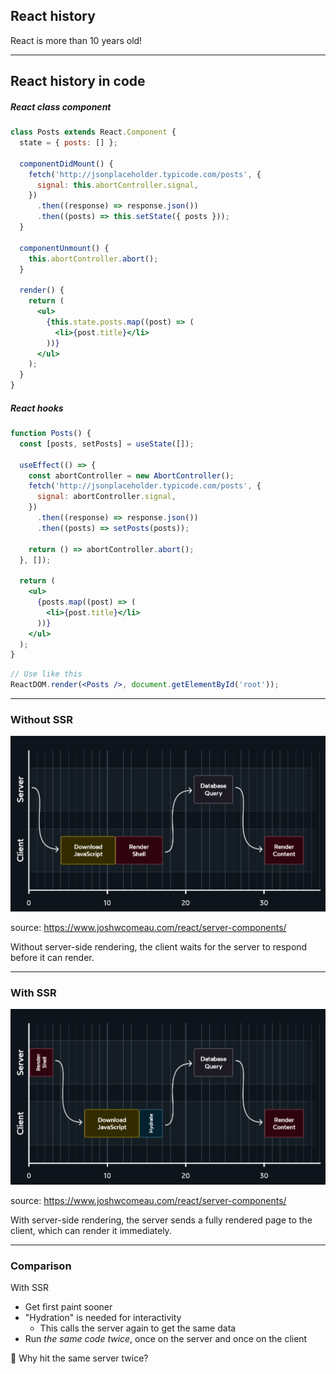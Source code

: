## React history

React is more than 10 years old!

<kc-timeline events='[{ "year": 2013, "caption": "React 🎂", "description": "The first release of React was in May 2013." }, {"year": 2016,"caption": "Next.js SSR","description": "Next.js Server-Side Rendering (SSR) was introduced in 2016. It enables rendering React components on the server side, improving performance and SEO by delivering fully rendered pages to the client"},{ "year": 2019, "caption": "React Hooks", "description": "React Hooks were introduced in React version 16.8.0, which was released in February 2019. They provide a new way to use stateful logic and side effects in functional components." }, { "year": 2020, "caption": "Next.js RSC", "description": "Next.js Runtime Script Configuration (RSC) support was introduced in 2020. It allows dynamic modification of the Next.js runtime configuration without requiring a server restart." }]'></kc-timeline>

---

## React history in code

<div class="kc-columns kc-gap2">
<div>

##### React class component

```jsx [|5-9|5-9,19-21|5-9,19-21,13|]
class Posts extends React.Component {
  state = { posts: [] };

  componentDidMount() {
    fetch('http://jsonplaceholder.typicode.com/posts', {
      signal: this.abortController.signal,
    })
      .then((response) => response.json())
      .then((posts) => this.setState({ posts }));
  }

  componentUnmount() {
    this.abortController.abort();
  }

  render() {
    return (
      <ul>
        {this.state.posts.map((post) => (
          <li>{post.title}</li>
        ))}
      </ul>
    );
  }
}
```

<!-- .element class="xs" -->

</div>
<div class="fragment">

##### React hooks

```jsx []
function Posts() {
  const [posts, setPosts] = useState([]);

  useEffect(() => {
    const abortController = new AbortController();
    fetch('http://jsonplaceholder.typicode.com/posts', {
      signal: abortController.signal,
    })
      .then((response) => response.json())
      .then((posts) => setPosts(posts));

    return () => abortController.abort();
  }, []);

  return (
    <ul>
      {posts.map((post) => (
        <li>{post.title}</li>
      ))}
    </ul>
  );
}
```

<!-- .element class="xs" -->

</div>
</div>

```jsx
// Use like this
ReactDOM.render(<Posts />, document.getElementById('root'));
```

<!-- .element class="xs" -->

---

### Without SSR

![](../../img/image.png)

<!-- .element class="img-react-dark" -->

source: https://www.joshwcomeau.com/react/server-components/

<!-- .element class="source" -->

<!-- .slide: class="is-empty react-dark" -->

Without server-side rendering, the client waits for the server to respond before it can render.

---

### With SSR

![with ssr](../../img/image-1.png)

<!-- .element class="img-react-dark" -->

source: https://www.joshwcomeau.com/react/server-components/

<!-- .element class="source" -->

<!-- .slide: class="is-empty react-dark" -->

With server-side rendering, the server sends a fully rendered page to the client, which can render it immediately.

---

### Comparison

With SSR

- Get first paint sooner
- "Hydration" is needed for interactivity
  - This calls the server again to get the same data
- Run _the same code twice_, once on the server and once on the client

🤔 Why hit the same server twice?

<!-- .element class="fragment" -->
